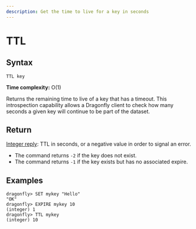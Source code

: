 ```yaml
---
description: Get the time to live for a key in seconds
---
```


# TTL

## Syntax

    TTL key

**Time complexity:** O(1)

Returns the remaining time to live of a key that has a timeout.
This introspection capability allows a Dragonfly client to check how many seconds a
given key will continue to be part of the dataset.

## Return

[Integer reply](https://redis.io/docs/reference/protocol-spec#resp-integers): TTL in seconds, or a negative value in order to signal an error.

* The command returns `-2` if the key does not exist.
* The command returns `-1` if the key exists but has no associated expire.

## Examples

```shell
dragonfly> SET mykey "Hello"
"OK"
dragonfly> EXPIRE mykey 10
(integer) 1
dragonfly> TTL mykey
(integer) 10
```
